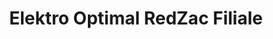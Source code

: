 ---
title: "Elektro Optimal RedZac Filiale"
url: /laengenfeld/elektro-optimal-redzac-filiale/
shop: Elektronik
---